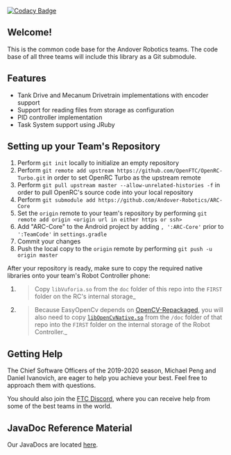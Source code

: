 [![Codacy Badge](https://api.codacy.com/project/badge/Grade/0ed9efc1a65747c9ad806a66419d4054)](https://www.codacy.com/app/michael_47/ARC-Core?utm_source=github.com&amp;utm_medium=referral&amp;utm_content=Andover-Robotics/ARC-Core&amp;utm_campaign=Badge_Grade)

## Welcome!
This is the common code base for the Andover Robotics teams. The code base of all three teams will include this library as a Git submodule.

## Features
* Tank Drive and Mecanum Drivetrain implementations with encoder support
* Support for reading files from storage as configuration
* PID controller implementation
* Task System support using JRuby

## Setting up your Team's Repository
1. Perform `git init` locally to initialize an empty repository
2. Perform `git remote add upstream https://github.com/OpenFTC/OpenRC-Turbo.git` in order to set OpenRC Turbo as the upstream remote
3. Perform `git pull upstream master --allow-unrelated-histories -f` in order to pull OpenRC's source code into your local repository
4. Perform `git submodule add https://github.com/Andover-Robotics/ARC-Core`
5. Set the `origin` remote to your team's repository by performing `git remote add origin <origin url in either https or ssh>`
6. Add "ARC-Core" to the Android project by adding `, ':ARC-Core'` prior to `':TeamCode'` in `settings.gradle`
7. Commit your changes
8. Push the local copy to the `origin` remote by performing `git push -u origin master`

After your repository is ready, make sure to copy the required native libraries onto your team's Robot Controller phone:

1. > Copy `libVuforia.so` from the `doc` folder of this repo into the `FIRST` folder on the RC's internal storage_
2. > Because EasyOpenCv depends on [OpenCV-Repackaged](https://github.com/OpenFTC/OpenCV-Repackaged), you will also need to copy [`libOpenCvNative.so`](https://github.com/OpenFTC/OpenCV-Repackaged/blob/master/doc/libOpenCvNative.so) from the `/doc` folder of that repo into the `FIRST` folder on the internal storage of the Robot Controller._
## Getting Help
The Chief Software Officers of the 2019-2020 season, Michael Peng and Daniel Ivanovich, are eager to help you achieve your best. Feel free to approach them with questions.

You should also join the [FTC Discord](https://discord.gg/first-tech-challenge), where you can receive help from some of the best teams in the world.

## JavaDoc Reference Material
Our JavaDocs are located [here](https://Andover-Robotics.github.io/ARC-Core).